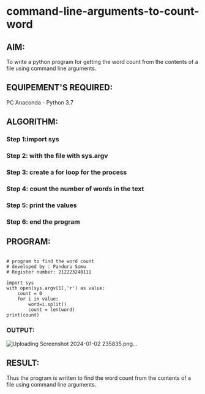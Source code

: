 
# command-line-arguments-to-count-word
## AIM:
To write a python program for getting the word count from the contents of a file using command line arguments.
## EQUIPEMENT'S REQUIRED: 
PC
Anaconda - Python 3.7
## ALGORITHM: 
### Step 1:import sys

### Step 2: with the file with sys.argv
 
### Step 3: create a for loop for the process

### Step 4:  count the number of words in the text

### Step 5: print the values

### Step 6: end the program

## PROGRAM:
~~~

# program to find the word count
# developed by : Panduru Somu
# Register number: 212223240111

import sys
with open(sys.argv[1],'r') as value:
    count = 0
    for i in value:
        word=i.split()
        count = len(word)
print(count)
~~~

### OUTPUT:

![Uploading Screenshot 2024-01-02 235835.png…]()


## RESULT:
Thus the program is written to find the word count from the contents of a file using command line arguments.
